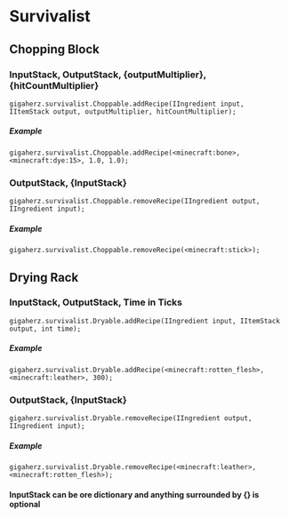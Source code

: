 # Survivalist

## Chopping Block

### InputStack, OutputStack, {outputMultiplier}, {hitCountMultiplier}

    gigaherz.survivalist.Choppable.addRecipe(IIngredient input,  IItemStack output, outputMultiplier, hitCountMultiplier);

##### Example

    gigaherz.survivalist.Choppable.addRecipe(<minecraft:bone>,<minecraft:dye:15>, 1.0, 1.0);

### OutputStack, {InputStack}

    gigaherz.survivalist.Choppable.removeRecipe(IIngredient output, IIngredient input);

##### Example

    gigaherz.survivalist.Choppable.removeRecipe(<minecraft:stick>);

## Drying Rack

### InputStack, OutputStack, Time in Ticks

    gigaherz.survivalist.Dryable.addRecipe(IIngredient input, IItemStack output, int time);

##### Example

    gigaherz.survivalist.Dryable.addRecipe(<minecraft:rotten_flesh>, <minecraft:leather>, 300);

### OutputStack, {InputStack}

    gigaherz.survivalist.Dryable.removeRecipe(IIngredient output, IIngredient input);

##### Example

    gigaherz.survivalist.Dryable.removeRecipe(<minecraft:leather>, <minecraft:rotten_flesh>);

#### InputStack can be ore dictionary and anything surrounded by {} is optional